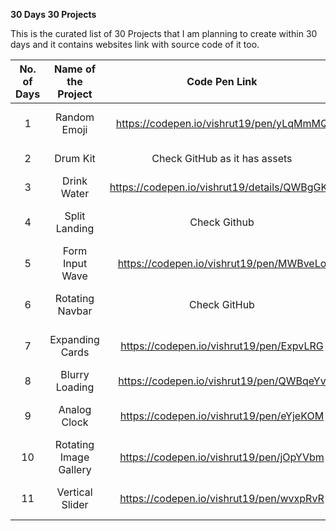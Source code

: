 **30 Days 30 Projects**<br/>

This is the curated list of  30 Projects that I am planning to create within 30 days and it contains websites link with source code of it too.

| No. of Days| Name of the Project | Code Pen Link | Live Website Link |
|:---:|:---:|:---:|:---:|
| 1 | Random Emoji | https://codepen.io/vishrut19/pen/yLqMmMQ | https://day1-random-emoji.netlify.app |
| 2 | Drum Kit | Check GitHub as it has assets | https://day2-drum-kit.netlify.app |
| 3 | Drink Water | https://codepen.io/vishrut19/details/QWBgGKY | https://day3-drink-water.netlify.app |
| 4 | Split Landing | Check Github | https://day4-split-landing-page.netlify.app |
| 5 | Form Input Wave | https://codepen.io/vishrut19/pen/MWBveLo | https://day5-form-input-wave.netlify.app |
| 6 | Rotating Navbar | Check GitHub  | https://day6-rotating-navigation.netlify.app |
| 7 | Expanding Cards | https://codepen.io/vishrut19/pen/ExpvLRG  | https://day7-expanding-cards.netlify.app |
| 8 | Blurry Loading | https://codepen.io/vishrut19/pen/QWBqeYv  | https://day8-blurry-loading.netlify.app |
| 9 | Analog Clock | https://codepen.io/vishrut19/pen/eYjeKOM  | https://day9-analog-clock.netlify.app |
| 10 | Rotating Image Gallery | https://codepen.io/vishrut19/pen/jOpYVbm | https://day10-rotating-gallery.netlify.app |
| 11 | Vertical Slider | https://codepen.io/vishrut19/pen/wvxpRvR | https://day11-vertical-slider.netlify.app/ |
